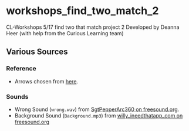 # workshops_find_two_match_2
CL-Workshops 5/17 find two that match project 2
Developed by Deanna Heer (with help from the Curious Learning team)

## Various Sources
### Reference
- Arrows chosen from [here](xahlee.info/comp/unicode_arrows.html).
### Sounds
- Wrong Sound (`wrong.wav`) from [SgtPepperArc360 on freesound.org](https://www.freesound.org/people/SgtPepperArc360/sounds/341732/).
- Background Sound (`Background.mp3`) from [willy_ineedthatapp_com on freesound.org](https://freesound.org/people/willy_ineedthatapp_com/sounds/167328/)
